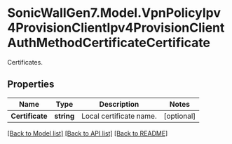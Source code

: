 # SonicWallGen7.Model.VpnPolicyIpv4ProvisionClientIpv4ProvisionClientAuthMethodCertificateCertificate
Certificates.

## Properties

Name | Type | Description | Notes
------------ | ------------- | ------------- | -------------
**Certificate** | **string** | Local certificate name. | [optional] 

[[Back to Model list]](../README.md#documentation-for-models) [[Back to API list]](../README.md#documentation-for-api-endpoints) [[Back to README]](../README.md)

